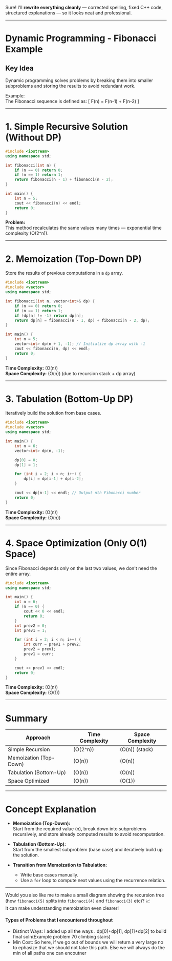 Sure! I'll **rewrite everything cleanly** — corrected spelling, fixed C++ code, structured explanations — so it looks neat and professional.

---

# Dynamic Programming - Fibonacci Example

## Key Idea
Dynamic programming solves problems by breaking them into smaller subproblems and storing the results to avoid redundant work.

Example:  
The Fibonacci sequence is defined as:
\[
F(n) = F(n-1) + F(n-2)
\]

---

# 1. Simple Recursive Solution (Without DP)

```cpp
#include <iostream>
using namespace std;

int fibonacci(int n) {
    if (n == 0) return 0;
    if (n == 1) return 1;
    return fibonacci(n - 1) + fibonacci(n - 2);
}

int main() {
    int n = 5;
    cout << fibonacci(n) << endl;
    return 0;
}
```
**Problem:**  
This method recalculates the same values many times — exponential time complexity \(O(2^n)\).

---

# 2. Memoization (Top-Down DP)

Store the results of previous computations in a `dp` array.

```cpp
#include <iostream>
#include <vector>
using namespace std;

int fibonacci(int n, vector<int>& dp) {
    if (n == 0) return 0;
    if (n == 1) return 1;
    if (dp[n] != -1) return dp[n];
    return dp[n] = fibonacci(n - 1, dp) + fibonacci(n - 2, dp);
}

int main() {
    int n = 5;
    vector<int> dp(n + 1, -1); // Initialize dp array with -1
    cout << fibonacci(n, dp) << endl;
    return 0;
}
```
**Time Complexity:** \(O(n)\)  
**Space Complexity:** \(O(n)\) (due to recursion stack + dp array)

---

# 3. Tabulation (Bottom-Up DP)

Iteratively build the solution from base cases.

```cpp
#include <iostream>
#include <vector>
using namespace std;

int main() {
    int n = 6;
    vector<int> dp(n, -1);

    dp[0] = 0;
    dp[1] = 1;

    for (int i = 2; i < n; i++) {
        dp[i] = dp[i-1] + dp[i-2];
    }

    cout << dp[n-1] << endl; // Output nth Fibonacci number
    return 0;
}
```
**Time Complexity:** \(O(n)\)  
**Space Complexity:** \(O(n)\)

---

# 4. Space Optimization (Only O(1) Space)

Since Fibonacci depends only on the last two values, we don't need the entire array.

```cpp
#include <iostream>
using namespace std;

int main() {
    int n = 6;
    if (n == 0) {
        cout << 0 << endl;
        return 0;
    }
    int prev2 = 0;
    int prev1 = 1;

    for (int i = 2; i < n; i++) {
        int curr = prev1 + prev2;
        prev2 = prev1;
        prev1 = curr;
    }

    cout << prev1 << endl;
    return 0;
}
```
**Time Complexity:** \(O(n)\)  
**Space Complexity:** \(O(1)\)

---

# Summary

| Approach            | Time Complexity | Space Complexity |
|---------------------|------------------|------------------|
| Simple Recursion    | \(O(2^n)\)       | \(O(n)\) (stack) |
| Memoization (Top-Down) | \(O(n)\)      | \(O(n)\)         |
| Tabulation (Bottom-Up) | \(O(n)\)       | \(O(n)\)         |
| Space Optimized      | \(O(n)\)         | \(O(1)\)         |

---

# Concept Explanation

- **Memoization (Top-Down):**  
  Start from the required value \(n\), break down into subproblems recursively, and store already computed results to avoid recomputation.

- **Tabulation (Bottom-Up):**  
  Start from the smallest subproblem (base case) and iteratively build up the solution.

- **Transition from Memoization to Tabulation:**  
  - Write base cases manually.
  - Use a `for` loop to compute next values using the recurrence relation.

---

Would you also like me to make a small diagram showing the recursion tree (how `fibonacci(5)` splits into `fibonacci(4)` and `fibonacci(3)` etc)? 📈  
It can make understanding memoization even clearer!

#### Types of Problems that I encountered throughout
- Distinct Ways: I added up all the ways . dp[0]+dp[1], dp[1]+dp[2] to build final soln(Example problem 70 climbing stairs)
- Min Cost: So here, if we go out of bounds we will return a very large no to ephasize that we should not take this path. Else we will always do the min of all paths one can encoutner

